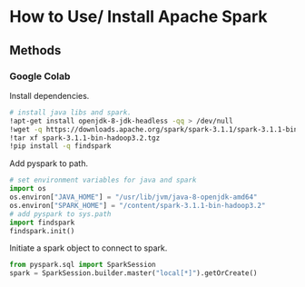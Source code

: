 
# How to Use/ Install Apache Spark

## Methods

### Google Colab

Install dependencies.

``` sh
# install java libs and spark.
!apt-get install openjdk-8-jdk-headless -qq > /dev/null
!wget -q https://downloads.apache.org/spark/spark-3.1.1/spark-3.1.1-bin-hadoop3.2.tgz
!tar xf spark-3.1.1-bin-hadoop3.2.tgz
!pip install -q findspark
```

Add pyspark to path.

``` py
# set environment variables for java and spark
import os
os.environ["JAVA_HOME"] = "/usr/lib/jvm/java-8-openjdk-amd64"
os.environ["SPARK_HOME"] = "/content/spark-3.1.1-bin-hadoop3.2"
# add pyspark to sys.path
import findspark
findspark.init()
```

Initiate a spark object to connect to spark.

``` py
from pyspark.sql import SparkSession
spark = SparkSession.builder.master("local[*]").getOrCreate()
```
